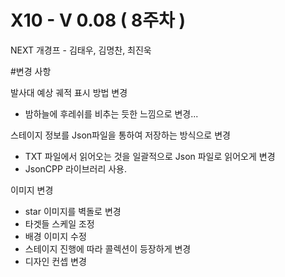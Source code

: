 # X10 - V 0.08 ( 8주차 )
NEXT 개경프 - 김태우, 김명찬, 최진욱

#변경 사항  

발사대 예상 궤적 표시 방법 변경 
- 밤하늘에 후레쉬를 비추는 듯한 느낌으로 변경...

스테이지 정보를 Json파일을 통하여 저장하는 방식으로 변경
- TXT 파일에서 읽어오는 것을 일괄적으로 Json 파일로 읽어오게 변경
- JsonCPP 라이브러리 사용.

이미지 변경
- star 이미지를 벽돌로 변경
- 타겟들 스케일 조정
- 배경 이미지 수정
- 스테이지 진행에 따라 콜렉션이 등장하게 변경
- 디자인 컨셉 변경
